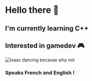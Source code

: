 # Hello there 👋
## I'm currently learning C++
## Interested in gamedev 🎮
![Isaac dancing because why not](https://media.tenor.com/QChd-5KLvMgAAAAi/the-binding.gif)
### Speaks French and English !

